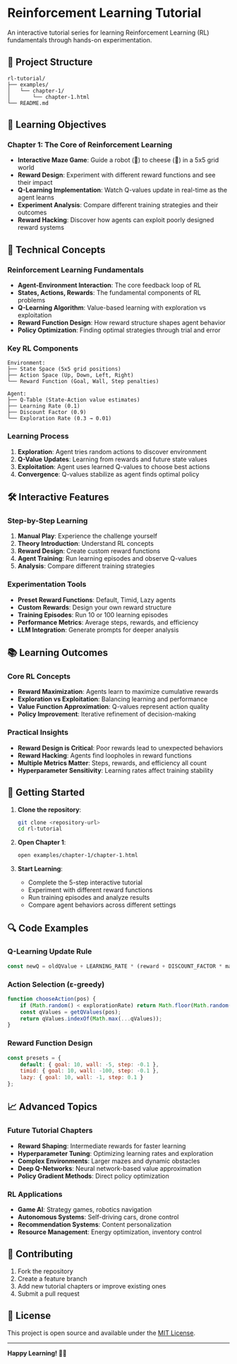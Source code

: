 # Reinforcement Learning Tutorial

An interactive tutorial series for learning Reinforcement Learning (RL) fundamentals through hands-on experimentation.

## 📁 Project Structure

```
rl-tutorial/
├── examples/
│   └── chapter-1/
│       └── chapter-1.html
└── README.md
```

## 🎯 Learning Objectives

### Chapter 1: The Core of Reinforcement Learning
- **Interactive Maze Game**: Guide a robot (🤖) to cheese (🧀) in a 5x5 grid world
- **Reward Design**: Experiment with different reward functions and see their impact
- **Q-Learning Implementation**: Watch Q-values update in real-time as the agent learns
- **Experiment Analysis**: Compare different training strategies and their outcomes
- **Reward Hacking**: Discover how agents can exploit poorly designed reward systems

## 🔧 Technical Concepts

### Reinforcement Learning Fundamentals
- **Agent-Environment Interaction**: The core feedback loop of RL
- **States, Actions, Rewards**: The fundamental components of RL problems
- **Q-Learning Algorithm**: Value-based learning with exploration vs exploitation
- **Reward Function Design**: How reward structure shapes agent behavior
- **Policy Optimization**: Finding optimal strategies through trial and error

### Key RL Components
```
Environment:
├── State Space (5x5 grid positions)
├── Action Space (Up, Down, Left, Right)
└── Reward Function (Goal, Wall, Step penalties)

Agent:
├── Q-Table (State-Action value estimates)
├── Learning Rate (0.1)
├── Discount Factor (0.9)
└── Exploration Rate (0.3 → 0.01)
```

### Learning Process
1. **Exploration**: Agent tries random actions to discover environment
2. **Q-Value Updates**: Learning from rewards and future state values
3. **Exploitation**: Agent uses learned Q-values to choose best actions
4. **Convergence**: Q-values stabilize as agent finds optimal policy

## 🛠️ Interactive Features

### Step-by-Step Learning
1. **Manual Play**: Experience the challenge yourself
2. **Theory Introduction**: Understand RL concepts
3. **Reward Design**: Create custom reward functions
4. **Agent Training**: Run learning episodes and observe Q-values
5. **Analysis**: Compare different training strategies

### Experimentation Tools
- **Preset Reward Functions**: Default, Timid, Lazy agents
- **Custom Rewards**: Design your own reward structure
- **Training Episodes**: Run 10 or 100 learning episodes
- **Performance Metrics**: Average steps, rewards, and efficiency
- **LLM Integration**: Generate prompts for deeper analysis

## 📚 Learning Outcomes

### Core RL Concepts
- **Reward Maximization**: Agents learn to maximize cumulative rewards
- **Exploration vs Exploitation**: Balancing learning and performance
- **Value Function Approximation**: Q-values represent action quality
- **Policy Improvement**: Iterative refinement of decision-making

### Practical Insights
- **Reward Design is Critical**: Poor rewards lead to unexpected behaviors
- **Reward Hacking**: Agents find loopholes in reward functions
- **Multiple Metrics Matter**: Steps, rewards, and efficiency all count
- **Hyperparameter Sensitivity**: Learning rates affect training stability

## 🚀 Getting Started

1. **Clone the repository**:
   ```bash
   git clone <repository-url>
   cd rl-tutorial
   ```

2. **Open Chapter 1**:
   ```bash
   open examples/chapter-1/chapter-1.html
   ```

3. **Start Learning**:
   - Complete the 5-step interactive tutorial
   - Experiment with different reward functions
   - Run training episodes and analyze results
   - Compare agent behaviors across different settings

## 🔍 Code Examples

### Q-Learning Update Rule
```javascript
const newQ = oldQValue + LEARNING_RATE * (reward + DISCOUNT_FACTOR * maxFutureQ - oldQValue);
```

### Action Selection (ε-greedy)
```javascript
function chooseAction(pos) {
    if (Math.random() < explorationRate) return Math.floor(Math.random() * 4);
    const qValues = getQValues(pos);
    return qValues.indexOf(Math.max(...qValues));
}
```

### Reward Function Design
```javascript
const presets = {
    default: { goal: 10, wall: -5, step: -0.1 },
    timid: { goal: 10, wall: -100, step: -0.1 },
    lazy: { goal: 10, wall: -1, step: 0.1 }
};
```

## 📈 Advanced Topics

### Future Tutorial Chapters
- **Reward Shaping**: Intermediate rewards for faster learning
- **Hyperparameter Tuning**: Optimizing learning rates and exploration
- **Complex Environments**: Larger mazes and dynamic obstacles
- **Deep Q-Networks**: Neural network-based value approximation
- **Policy Gradient Methods**: Direct policy optimization

### RL Applications
- **Game AI**: Strategy games, robotics navigation
- **Autonomous Systems**: Self-driving cars, drone control
- **Recommendation Systems**: Content personalization
- **Resource Management**: Energy optimization, inventory control

## 🤝 Contributing

1. Fork the repository
2. Create a feature branch
3. Add new tutorial chapters or improve existing ones
4. Submit a pull request

## 📄 License

This project is open source and available under the [MIT License](LICENSE).

---

**Happy Learning! 🤖🧀** 